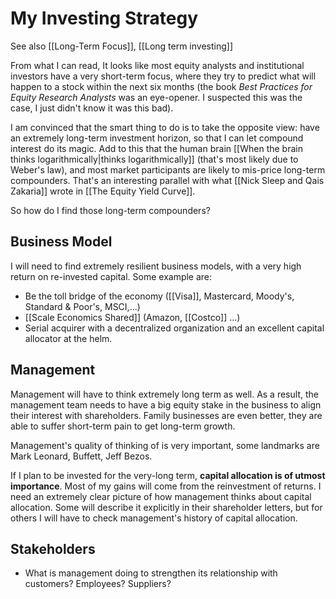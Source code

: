 # My Investing Strategy

See also [[Long-Term Focus]], [[Long term investing]]


From what I can read, It looks like most equity analysts and institutional investors have a very short-term focus, where they try to predict what will happen to a stock within the next six months (the book *Best Practices for Equity Research Analysts* was an eye-opener. I suspected this was the case, I just didn't know it was this bad).

I am convinced that the smart thing to do is to take the opposite view: have an extremely long-term investment horizon, so that I can let compound interest do its magic. Add to this that the human brain [[When the brain thinks logarithmically|thinks logarithmically]] (that's most likely due to Weber's law), and most market participants are likely to mis-price long-term compounders. That's an interesting parallel with what [[Nick Sleep and Qais Zakaria]] wrote in [[The Equity Yield Curve]].


So how do I find those long-term compounders?

## Business Model
I will need to find extremely resilient business models, with a very high return on re-invested capital. Some example are:

- Be the toll bridge of the economy ([[Visa]], Mastercard, Moody's, Standard & Poor's, MSCI,...)
- [[Scale Economics Shared]] (Amazon, [[Costco]] ...)
- Serial acquirer with a decentralized organization and an excellent capital allocator at the helm. 

## Management
Management will have to think extremely long term as well. As a result, the management team needs to have a big equity stake in the business to align their interest with shareholders. Family businesses are even better, they are able to suffer short-term pain to get long-term growth.

Management's quality of thinking of  is very important, some landmarks are Mark Leonard, Buffett, Jeff Bezos.

If I plan to be invested for the very-long term, **capital allocation is of utmost importance**. Most of my gains will come from the reinvestment of returns. I need an extremely clear picture of how management thinks about capital allocation. Some will describe it explicitly in their shareholder letters, but for others I will have to check management's history of capital allocation.


## Stakeholders
- What is management doing to strengthen its relationship with customers? Employees? Suppliers? 








